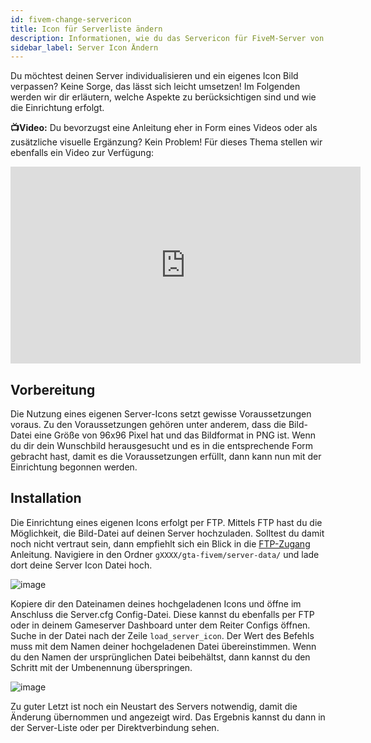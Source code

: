 ```yaml
---
id: fivem-change-servericon
title: Icon für Serverliste ändern
description: Informationen, wie du das Servericon für FiveM-Server von ZAP-Hosting ändern kannst - ZAP-Hosting.com Dokumentationen
sidebar_label: Server Icon Ändern
---
```




Du möchtest deinen Server individualisieren und ein eigenes Icon Bild verpassen? Keine Sorge, das lässt sich leicht umsetzen!  Im Folgenden werden wir dir erläutern, welche Aspekte zu berücksichtigen sind und wie die Einrichtung erfolgt. 

**📺Video:** Du bevorzugst eine Anleitung eher in Form eines Videos oder als zusätzliche visuelle Ergänzung? Kein Problem! Für dieses Thema stellen wir ebenfalls ein Video zur Verfügung: 

<iframe width="560" height="315" src="https://www.youtube.com/embed/nv0Ss5fo_ps" title="YouTube video player" frameborder="0" allow="accelerometer; autoplay; clipboard-write; encrypted-media; gyroscope; picture-in-picture" allowfullscreen></iframe>



## Vorbereitung

Die Nutzung eines eigenen Server-Icons setzt gewisse Voraussetzungen voraus. Zu den Voraussetzungen gehören unter anderem, dass die Bild-Datei eine Größe von 96x96 Pixel hat und das Bildformat in PNG ist. Wenn du dir dein Wunschbild herausgesucht und es in die entsprechende Form gebracht hast, damit es die Voraussetzungen erfüllt, dann kann nun mit der Einrichtung begonnen werden. 



## Installation

Die Einrichtung eines eigenen Icons erfolgt per FTP. Mittels FTP hast du die Möglichkeit, die Bild-Datei auf deinen Server hochzuladen. Solltest du damit noch nicht vertraut sein, dann empfiehlt sich ein Blick in die [FTP-Zugang](gameserver-ftpaccess.md) Anleitung. Navigiere in den Ordner `gXXXX/gta-fivem/server-data/` und lade dort deine Server Icon Datei hoch.

![image](https://user-images.githubusercontent.com/13604413/159137598-e4bd90d5-047e-4b16-8020-b9fc7c68f007.png)

Kopiere dir den Dateinamen deines hochgeladenen Icons und öffne im Anschluss die Server.cfg Config-Datei. Diese kannst du ebenfalls per FTP oder in deinem Gameserver Dashboard unter dem Reiter Configs öffnen. Suche in der Datei nach der Zeile `load_server_icon`. Der Wert des Befehls muss mit dem Namen deiner hochgeladenen Datei übereinstimmen. Wenn du den Namen der ursprünglichen Datei beibehältst, dann kannst du den Schritt mit der Umbenennung überspringen. 

![image](https://user-images.githubusercontent.com/13604413/159137604-c8383001-abef-4cc9-ae10-e270c7aa33b3.png)



Zu guter Letzt ist noch ein Neustart des Servers notwendig, damit die Änderung übernommen und angezeigt wird. Das Ergebnis kannst du dann in der Server-Liste oder per Direktverbindung sehen. 
